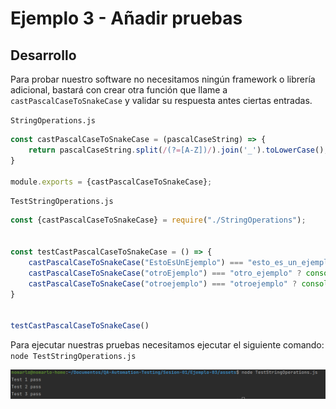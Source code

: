 # Ejemplo 3 - Añadir pruebas

## Desarrollo

Para probar nuestro software no necesitamos ningún framework o librería adicional, bastará con crear otra función que
llame a `castPascalCaseToSnakeCase` y validar su respuesta antes ciertas entradas.

`StringOperations.js`

```javascript
const castPascalCaseToSnakeCase = (pascalCaseString) => {
    return pascalCaseString.split(/(?=[A-Z])/).join('_').toLowerCase();
}

module.exports = {castPascalCaseToSnakeCase};
```

`TestStringOperations.js`

```javascript
const {castPascalCaseToSnakeCase} = require("./StringOperations");


const testCastPascalCaseToSnakeCase = () => {
    castPascalCaseToSnakeCase("EstoEsUnEjemplo") === "esto_es_un_ejemplo" ? console.log("Test 1 pass") : console.log("Test 1 fail")
    castPascalCaseToSnakeCase("otroEjemplo") === "otro_ejemplo" ? console.log("Test 2 pass") : console.log("Test 2 fail")
    castPascalCaseToSnakeCase("otroejemplo") === "otroejemplo" ? console.log("Test 3 pass") : console.log("Test 3 fail")
}


testCastPascalCaseToSnakeCase()
```

Para ejecutar nuestras pruebas necesitamos ejecutar el siguiente comando: `node TestStringOperations.js`

![img.png](assets/tests-execution.png)
